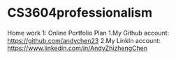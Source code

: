 # CS3604professionalism
Home work 1: Online Portfolio Plan
1.My Github account:　　　https://github.com/andychen23
2.My LinkIn account:    https://www.linkedin.com/in/AndyZhizhengChen
